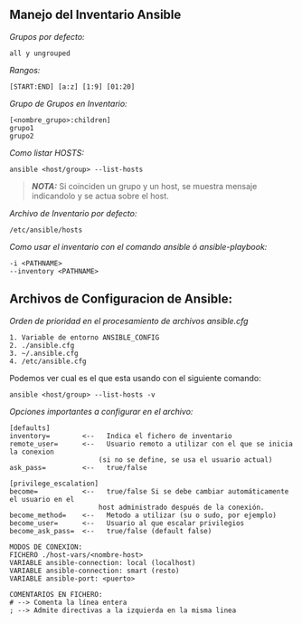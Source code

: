 Manejo del Inventario Ansible
------------------

*Grupos por defecto:*

    all y ungrouped

*Rangos:*

    [START:END] [a:z] [1:9] [01:20] 

*Grupo de Grupos en Inventario:*

    [<nombre_grupo>:children]
    grupo1
    grupo2

*Como listar HOSTS:*

    ansible <host/group> --list-hosts

>**_NOTA:_** Si coinciden un grupo y un host, se muestra mensaje indicandolo y se actua sobre el host.

*Archivo de Inventario por defecto:*

    /etc/ansible/hosts

*Como usar el inventario con el comando ansible ó ansible-playbook:*

    -i <PATHNAME>
    --inventory <PATHNAME>
    
Archivos de Configuracion de Ansible:
-------------------------------------

*Orden de prioridad en el procesamiento de archivos ansible.cfg*

    1. Variable de entorno ANSIBLE_CONFIG
    2. ./ansible.cfg
    3. ~/.ansible.cfg
    4. /etc/ansible.cfg

Podemos ver cual es el que esta usando con el siguiente comando:

    ansible <host/group> --list-hosts -v

*Opciones importantes a configurar en el archivo:*

    [defaults]
    inventory=        <--	Indica el fichero de inventario
    remote_user=      <--	Usuario remoto a utilizar con el que se inicia la conexion 
		                  (si no se define, se usa el usuario actual)
    ask_pass=         <--	true/false

    [privilege_escalation]
    become=           <--	true/false Si se debe cambiar automáticamente el usuario en el
		                  host administrado después de la conexión.
    become_method=    <--	Metodo a utilizar (su o sudo, por ejemplo)
    become_user=      <--	Usuario al que escalar privilegios
    become_ask_pass=  <--	true/false (default false)

    MODOS DE CONEXION:
    FICHERO ./host-vars/<nombre-host>
    VARIABLE ansible-connection: local (localhost)
    VARIABLE ansible-connection: smart (resto) 
    VARIABLE ansible-port: <puerto>

    COMENTARIOS EN FICHERO:
    # --> Comenta la línea entera
    ; --> Admite directivas a la izquierda en la misma linea


    


